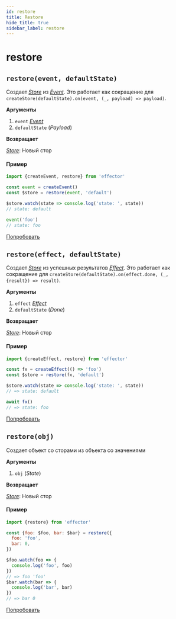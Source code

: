 ```yaml
---
id: restore
title: Restore
hide_title: true
sidebar_label: restore
---
```


# restore

## `restore(event, defaultState)`

Создает [_Store_](Store.md) из [_Event_](Event.md).
Это работает как сокращение для `createStore(defaultState).on(event, (_, payload) => payload)`.

**Аргументы**

1. `event` [_Event_](Event.md)
2. `defaultState` (_Payload_)

**Возвращает**

[_Store_](Store.md): Новый стор

#### Пример

```js
import {createEvent, restore} from 'effector'

const event = createEvent()
const $store = restore(event, 'default')

$store.watch(state => console.log('state: ', state))
// state: default

event('foo')
// state: foo
```

[Попробовать](https://share.effector.dev/MGGQnTlQ)

## `restore(effect, defaultState)`

Создает [_Store_](Store.md) из успешных результатов [_Effect_](Effect.md).
Это работает как сокращение для `createStore(defaultState).on(effect.done, (_, {result}) => result)`.

**Аргументы**

1. `effect` [_Effect_](Effect.md)
2. `defaultState` (_Done_)

**Возвращает**

[_Store_](Store.md): Новый стор

#### Пример

```js
import {createEffect, restore} from 'effector'

const fx = createEffect(() => 'foo')
const $store = restore(fx, 'default')

$store.watch(state => console.log('state: ', state))
// => state: default

await fx()
// => state: foo
```

[Попробовать](https://share.effector.dev/tP6RQsri)

## `restore(obj)`

Создает объект со сторами из объекта со значениями

**Аргументы**

1. `obj` (_State_)

**Возвращает**

[_Store_](Store.md): Новый стор

#### Пример

```js
import {restore} from 'effector'

const {foo: $foo, bar: $bar} = restore({
  foo: 'foo',
  bar: 0,
})

$foo.watch(foo => {
  console.log('foo', foo)
})
// => foo 'foo'
$bar.watch(bar => {
  console.log('bar', bar)
})
// => bar 0
```

[Попробовать](https://share.effector.dev/NQX0kotI)

